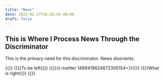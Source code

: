 ```yaml
---
title: "News"
date: 2022-02-27T16:16:01-08:00
draft: false
---
```


## This is Where I Process News Through the Discriminator

This is the primary need for this discriminator. News disorients.

{{<d main="Zuby comments on the central role of news in Democrat governance, and how it is easily corrupted" >}}
  {{<dc column="left">}}To be left{{</dc>}}
  {{<dc column="middle">}}{{<twitter 1499419624672305154>}}{{</dc>}}
  {{<dc column="right" >}}What is right{{</dc>}}
{{</d>}}
